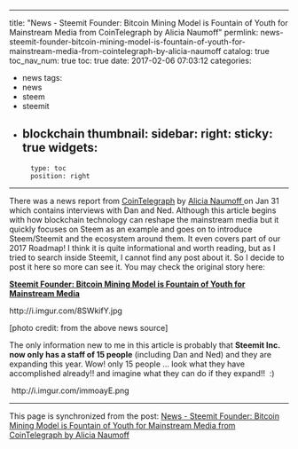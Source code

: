 
---
title: "News - Steemit Founder: Bitcoin Mining Model is Fountain of Youth for Mainstream Media from CoinTelegraph by Alicia Naumoff"
permlink: news-steemit-founder-bitcoin-mining-model-is-fountain-of-youth-for-mainstream-media-from-cointelegraph-by-alicia-naumoff
catalog: true
toc_nav_num: true
toc: true
date: 2017-02-06 07:03:12
categories:
- news
tags:
- news
- steem
- steemit
- blockchain
thumbnail: 
sidebar:
    right:
        sticky: true
widgets:
    -
        type: toc
        position: right
---


<html>
<p>There was a news report from <a href="https://cointelegraph.com/">CoinTelegraph</a> by <a href="https://cointelegraph.com/authors/alisa_tciriulnikova">Alicia Naumoff </a>on Jan 31 which contains interviews with Dan and Ned. Although this article begins with how blockchain technology can reshape the mainstream media but it quickly focuses on Steem as an example and goes on to introduce Steem/Steemit and the ecosystem around them. It even covers part of our 2017 Roadmap! I think it is quite informational and worth reading, but as I tried to search inside Steemit, I cannot find any post about it. So I decide to post it here so more can see it. You may check the original story here:</p>
<p><a href="https://cointelegraph.com/news/steemit-founder-bitcoin-mining-model-is-fountain-of-youth-for-mainstream-media"><strong>Steemit Founder: Bitcoin Mining Model is Fountain of Youth for Mainstream Media</strong></a></p>
<p>http://i.imgur.com/8SWkifY.jpg</p>
<p>[photo credit: from the above news source]</p>
<p>The only information new to me in this article is probably that <strong>Steemit Inc. now only has a staff of 15 people</strong> (including Dan and Ned) and they are expanding this year. Wow! only 15 people ... look what they have accomplished already!! and imagine what they can do if they expand!! &nbsp;:)</p>
<p>&nbsp;http://i.imgur.com/immoayE.png&nbsp;</p>
</html>

- - -

This page is synchronized from the post: [News - Steemit Founder: Bitcoin Mining Model is Fountain of Youth for Mainstream Media from CoinTelegraph by Alicia Naumoff](https://steemit.com/@deanliu/news-steemit-founder-bitcoin-mining-model-is-fountain-of-youth-for-mainstream-media-from-cointelegraph-by-alicia-naumoff)
